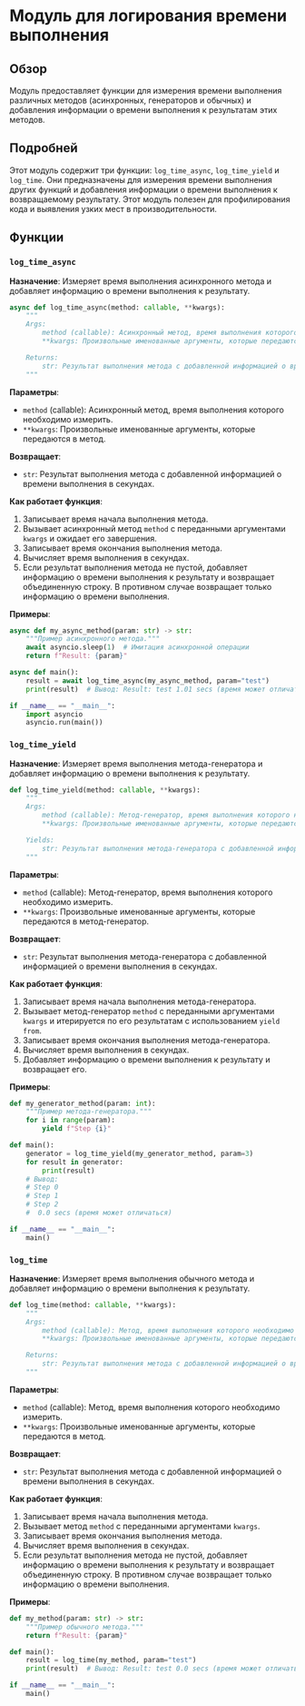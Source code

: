# Модуль для логирования времени выполнения

## Обзор

Модуль предоставляет функции для измерения времени выполнения различных методов (асинхронных, генераторов и обычных) и добавления информации о времени выполнения к результатам этих методов.

## Подробней

Этот модуль содержит три функции: `log_time_async`, `log_time_yield` и `log_time`. Они предназначены для измерения времени выполнения других функций и добавления информации о времени выполнения к возвращаемому результату. Этот модуль полезен для профилирования кода и выявления узких мест в производительности.

## Функции

### `log_time_async`

**Назначение**: Измеряет время выполнения асинхронного метода и добавляет информацию о времени выполнения к результату.

```python
async def log_time_async(method: callable, **kwargs):
    """
    Args:
        method (callable): Асинхронный метод, время выполнения которого необходимо измерить.
        **kwargs: Произвольные именованные аргументы, которые передаются в метод.

    Returns:
        str: Результат выполнения метода с добавленной информацией о времени выполнения в секундах.
    """
```

**Параметры**:

- `method` (callable): Асинхронный метод, время выполнения которого необходимо измерить.
- `**kwargs`: Произвольные именованные аргументы, которые передаются в метод.

**Возвращает**:

- `str`: Результат выполнения метода с добавленной информацией о времени выполнения в секундах.

**Как работает функция**:

1. Записывает время начала выполнения метода.
2. Вызывает асинхронный метод `method` с переданными аргументами `kwargs` и ожидает его завершения.
3. Записывает время окончания выполнения метода.
4. Вычисляет время выполнения в секундах.
5. Если результат выполнения метода не пустой, добавляет информацию о времени выполнения к результату и возвращает объединенную строку. В противном случае возвращает только информацию о времени выполнения.

**Примеры**:

```python
async def my_async_method(param: str) -> str:
    """Пример асинхронного метода."""
    await asyncio.sleep(1)  # Имитация асинхронной операции
    return f"Result: {param}"

async def main():
    result = await log_time_async(my_async_method, param="test")
    print(result)  # Вывод: Result: test 1.01 secs (время может отличаться)

if __name__ == "__main__":
    import asyncio
    asyncio.run(main())
```

### `log_time_yield`

**Назначение**: Измеряет время выполнения метода-генератора и добавляет информацию о времени выполнения к результату.

```python
def log_time_yield(method: callable, **kwargs):
    """
    Args:
        method (callable): Метод-генератор, время выполнения которого необходимо измерить.
        **kwargs: Произвольные именованные аргументы, которые передаются в метод-генератор.

    Yields:
        str: Результат выполнения метода-генератора с добавленной информацией о времени выполнения в секундах.
    """
```

**Параметры**:

- `method` (callable): Метод-генератор, время выполнения которого необходимо измерить.
- `**kwargs`: Произвольные именованные аргументы, которые передаются в метод-генератор.

**Возвращает**:

- `str`: Результат выполнения метода-генератора с добавленной информацией о времени выполнения в секундах.

**Как работает функция**:

1. Записывает время начала выполнения метода-генератора.
2. Вызывает метод-генератор `method` с переданными аргументами `kwargs` и итерируется по его результатам с использованием `yield from`.
3. Записывает время окончания выполнения метода-генератора.
4. Вычисляет время выполнения в секундах.
5. Добавляет информацию о времени выполнения к результату и возвращает его.

**Примеры**:

```python
def my_generator_method(param: int):
    """Пример метода-генератора."""
    for i in range(param):
        yield f"Step {i}"

def main():
    generator = log_time_yield(my_generator_method, param=3)
    for result in generator:
        print(result)
    # Вывод:
    # Step 0
    # Step 1
    # Step 2
    #  0.0 secs (время может отличаться)

if __name__ == "__main__":
    main()
```

### `log_time`

**Назначение**: Измеряет время выполнения обычного метода и добавляет информацию о времени выполнения к результату.

```python
def log_time(method: callable, **kwargs):
    """
    Args:
        method (callable): Метод, время выполнения которого необходимо измерить.
        **kwargs: Произвольные именованные аргументы, которые передаются в метод.

    Returns:
        str: Результат выполнения метода с добавленной информацией о времени выполнения в секундах.
    """
```

**Параметры**:

- `method` (callable): Метод, время выполнения которого необходимо измерить.
- `**kwargs`: Произвольные именованные аргументы, которые передаются в метод.

**Возвращает**:

- `str`: Результат выполнения метода с добавленной информацией о времени выполнения в секундах.

**Как работает функция**:

1. Записывает время начала выполнения метода.
2. Вызывает метод `method` с переданными аргументами `kwargs`.
3. Записывает время окончания выполнения метода.
4. Вычисляет время выполнения в секундах.
5. Если результат выполнения метода не пустой, добавляет информацию о времени выполнения к результату и возвращает объединенную строку. В противном случае возвращает только информацию о времени выполнения.

**Примеры**:

```python
def my_method(param: str) -> str:
    """Пример обычного метода."""
    return f"Result: {param}"

def main():
    result = log_time(my_method, param="test")
    print(result)  # Вывод: Result: test 0.0 secs (время может отличаться)

if __name__ == "__main__":
    main()